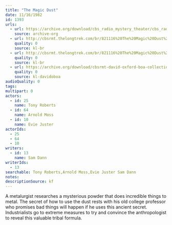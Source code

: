 ```yaml
---
title: "The Magic Dust"
date: 11/16/1982
id: 1393
urls: 
  - url: https://archive.org/download/cbs_radio_mystery_theater/cbs_radio_mystery_theater-1351-1399.zip/cbs_radio_mystery_theater-1351-1399%2Fcbsrmt_1393_magic_dust.mp3
    source: archive-org
  - url: http://cbsrmt.thelongtrek.com/br/821116%20The%20Magic%20Dust%20-%20WBBM.mp3
    quality: 0
    source: kl-br
  - url: http://cbsrmt.thelongtrek.com/br/821116%20The%20Magic%20Dust%20-%20WBBM.mp3
    quality: 0
    source: kl-br
  - url: https://archive.org/download/cbsrmt-david-oxford-boa-collection/CBSRMT-821116-1393-The-Magic-Dust-(128-48)_WBBM-JE-{BoA}.mp3
    quality: 0
    source: kl-davidoboa
audioQuality: 0
tags: 
multipart: 0
actors:  
  - id: 25
    name: Tony Roberts  
  - id: 64
    name: Arnold Moss  
  - id: 10
    name: Evie Juster
actorIds:  
  - 25  
  - 64  
  - 10
writers:  
  - id: 13
    name: Sam Dann
writerIds:  
  - 13
searchable: Tony Roberts,Arnold Moss,Evie Juster Sam Dann
notes: 
descriptionSource: kf
---
```

A metalurgist researches a mysterious powder that does incredible things to metal. The secret of how to use the dust rests with his old college professor who promises bad things will happen if he uses this ancient secret. Industrialists go to extreme measures to try and convince the anthropologist to reveal this valuable tribal formula.